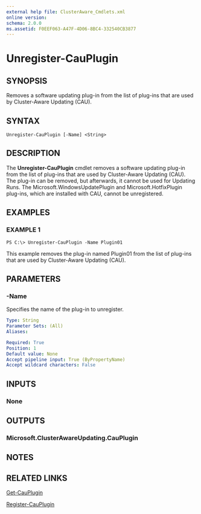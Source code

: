```yaml
---
external help file: ClusterAware_Cmdlets.xml
online version: 
schema: 2.0.0
ms.assetid: F0EEF063-A47F-4D06-8BC4-332540CB3877
---
```


# Unregister-CauPlugin

## SYNOPSIS
Removes a software updating plug-in from the list of plug-ins that are used by Cluster-Aware Updating (CAU).

## SYNTAX

```
Unregister-CauPlugin [-Name] <String>
```

## DESCRIPTION
The **Unregister-CauPlugin** cmdlet removes a software updating plug-in from the list of plug-ins that are used by Cluster-Aware Updating (CAU).
The plug-in can be removed, but afterwards, it cannot be used for Updating Runs.
The Microsoft.WindowsUpdatePlugin and Microsoft.HotfixPlugin plug-ins, which are installed with CAU, cannot be unregistered.

## EXAMPLES

### EXAMPLE 1
```
PS C:\> Unregister-CauPlugin -Name Plugin01
```

This example removes the plug-in named Plugin01 from the list of plug-ins that are used by Cluster-Aware Updating (CAU).

## PARAMETERS

### -Name
Specifies the name of the plug-in to unregister.

```yaml
Type: String
Parameter Sets: (All)
Aliases: 

Required: True
Position: 1
Default value: None
Accept pipeline input: True (ByPropertyName)
Accept wildcard characters: False
```

## INPUTS

### None

## OUTPUTS

### Microsoft.ClusterAwareUpdating.CauPlugin

## NOTES

## RELATED LINKS

[Get-CauPlugin](./Get-CauPlugin.md)

[Register-CauPlugin](./Register-CauPlugin.md)

